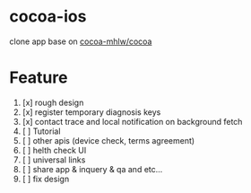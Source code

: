 # cocoa-ios

clone app base on [cocoa-mhlw/cocoa](https://github.com/cocoa-mhlw/cocoa)

# Feature

1. [x] rough design
2. [x] register temporary diagnosis keys
3. [x] contact trace and local notification on background fetch
4. [ ] Tutorial
5. [ ] other apis (device check, terms agreement)
6. [ ] helth check UI
7. [ ] universal links
8. [ ] share app & inquery & qa and etc...
9. [ ] fix design
